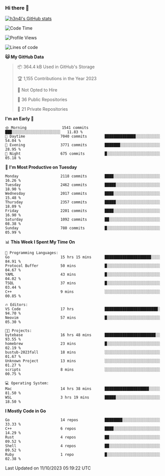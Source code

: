 ### Hi there 👋

[![h3n4l's GitHub stats](https://github-readme-stats.vercel.app/api?username=h3n4l&count_private=true&show_icons=true&theme=radical)](https://github.com/h3n4l/github-readme-stats)

<!--START_SECTION:waka-->
![Code Time](http://img.shields.io/badge/Code%20Time-1%2C609%20hrs%2059%20mins-blue)

![Profile Views](http://img.shields.io/badge/Profile%20Views-0-blue)

![Lines of code](https://img.shields.io/badge/From%20Hello%20World%20I%27ve%20Written-3.6%20million%20lines%20of%20code-blue)

**🐱 My GitHub Data** 

> 📦 364.4 kB Used in GitHub's Storage 
 > 
> 🏆 1,155 Contributions in the Year 2023
 > 
> 🚫 Not Opted to Hire
 > 
> 📜 36 Public Repositories 
 > 
> 🔑 21 Private Repositories 
 > 
**I'm an Early 🐤** 

```text
🌞 Morning                1541 commits        ███░░░░░░░░░░░░░░░░░░░░░░   11.83 % 
🌆 Daytime                7040 commits        ██████████████░░░░░░░░░░░   54.04 % 
🌃 Evening                3771 commits        ███████░░░░░░░░░░░░░░░░░░   28.95 % 
🌙 Night                  675 commits         █░░░░░░░░░░░░░░░░░░░░░░░░   05.18 % 
```
📅 **I'm Most Productive on Tuesday** 

```text
Monday                   2118 commits        ████░░░░░░░░░░░░░░░░░░░░░   16.26 % 
Tuesday                  2462 commits        █████░░░░░░░░░░░░░░░░░░░░   18.90 % 
Wednesday                2017 commits        ████░░░░░░░░░░░░░░░░░░░░░   15.48 % 
Thursday                 2357 commits        █████░░░░░░░░░░░░░░░░░░░░   18.09 % 
Friday                   2201 commits        ████░░░░░░░░░░░░░░░░░░░░░   16.90 % 
Saturday                 1092 commits        ██░░░░░░░░░░░░░░░░░░░░░░░   08.38 % 
Sunday                   780 commits         █░░░░░░░░░░░░░░░░░░░░░░░░   05.99 % 
```


📊 **This Week I Spent My Time On** 

```text
💬 Programming Languages: 
Go                       15 hrs 15 mins      █████████████████████░░░░   84.91 % 
Protocol Buffer          50 mins             █░░░░░░░░░░░░░░░░░░░░░░░░   04.67 % 
YAML                     43 mins             █░░░░░░░░░░░░░░░░░░░░░░░░   04.02 % 
TSQL                     37 mins             █░░░░░░░░░░░░░░░░░░░░░░░░   03.44 % 
C++                      9 mins              ░░░░░░░░░░░░░░░░░░░░░░░░░   00.85 % 

🔥 Editors: 
VS Code                  17 hrs              ████████████████████████░   94.70 % 
Neovim                   57 mins             █░░░░░░░░░░░░░░░░░░░░░░░░   05.30 % 

🐱‍💻 Projects: 
bytebase                 16 hrs 48 mins      ███████████████████████░░   93.55 % 
homebrew                 23 mins             █░░░░░░░░░░░░░░░░░░░░░░░░   02.19 % 
bustub-2023fall          18 mins             ░░░░░░░░░░░░░░░░░░░░░░░░░   01.67 % 
Unknown Project          13 mins             ░░░░░░░░░░░░░░░░░░░░░░░░░   01.27 % 
scripts                  8 mins              ░░░░░░░░░░░░░░░░░░░░░░░░░   00.75 % 

💻 Operating System: 
Mac                      14 hrs 38 mins      ████████████████████░░░░░   81.50 % 
WSL                      3 hrs 19 mins       █████░░░░░░░░░░░░░░░░░░░░   18.50 % 
```

**I Mostly Code in Go** 

```text
Go                       14 repos            ████████░░░░░░░░░░░░░░░░░   33.33 % 
C++                      6 repos             ████░░░░░░░░░░░░░░░░░░░░░   14.29 % 
Rust                     4 repos             ██░░░░░░░░░░░░░░░░░░░░░░░   09.52 % 
Shell                    4 repos             ██░░░░░░░░░░░░░░░░░░░░░░░   09.52 % 
Ruby                     1 repo              █░░░░░░░░░░░░░░░░░░░░░░░░   02.38 % 
```




 Last Updated on 11/10/2023 05:19:22 UTC
<!--END_SECTION:waka-->

